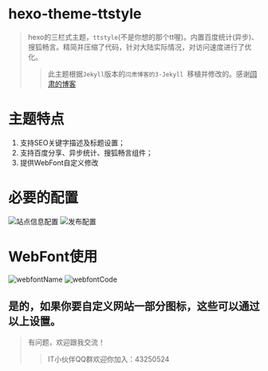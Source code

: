
# hexo-theme-ttstyle
> hexo的三栏式主题，`ttstyle`(不是你想的那个tt喔)。内置百度统计(异步)、搜狐畅言。精简并压缩了代码，针对大陆实际情况，对访问速度进行了优化。
> > 此主题根据`Jekyll`版本的`闫肃博客的3-Jekyll `移植并修改的。感谢[闫肃的博客](http://yansu.org/)

# 主题特点
1. 支持SEO关键字描述及标题设置；
2. 支持百度分享、异步统计、搜狐畅言组件；
3. 提供WebFont自定义修改

# 必要的配置

![站点信息配置](http://i11.tietuku.com/6427adf85a35027f.png)
![发布配置](http://i11.tietuku.com/ac416783141af114.png)

# WebFont使用
![webfontName](http://i13.tietuku.com/b7fcf437dcf55d59.jpg)
![webfontCode](http://i13.tietuku.com/81bcc72615ee42aa.jpg)

## 是的，如果你要自定义网站一部分图标，这些可以通过以上设置。

> 有问题，欢迎跟我交流！
> > IT小伙伴QQ群欢迎你加入：43250524